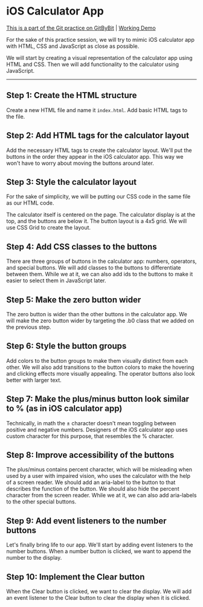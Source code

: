 # iOS Calculator App

[This is a part of the Git practice on GitByBit](https://gitbybit.com/) | [Working Demo](https://neochief.github.io/gitbybit-calc/)

For the sake of this practice session, we will try to mimic iOS calculator app with HTML, CSS and JavaScript as close as possible.

We will start by creating a visual representation of the calculator app using HTML and CSS. Then we will add functionality to the calculator using JavaScript.

---


## Step 1: Create the HTML structure

Create a new HTML file and name it `index.html`. Add basic HTML tags to the file.


## Step 2: Add HTML tags for the calculator layout

Add the necessary HTML tags to create the calculator layout. We'll put the buttons in the order they appear in the iOS calculator app. This way we won't have to worry about moving the buttons around later.


## Step 3: Style the calculator layout

For the sake of simplicity, we will be putting our CSS code in the same file as our HTML code.

The calculator itself is centered on the page. The calculator display is at the top, and the buttons are below it. The button layout is a 4x5 grid. We will use CSS Grid to create the layout.


## Step 4: Add CSS classes to the buttons

There are three groups of buttons in the calculator app: numbers, operators, and special buttons. We will add classes to the buttons to differentiate between them. While we at it, we can also add ids to the buttons to make it easier to select them in JavaScript later.


## Step 5: Make the zero button wider

The zero button is wider than the other buttons in the calculator app. We will make the zero button wider by targeting the .b0 class that we added on the previous step.


## Step 6: Style the button groups

Add colors to the button groups to make them visually distinct from each other. We will also add transitions to the button colors to make the hovering and clicking effects more visually appealing. The operator buttons also look better with larger text.


## Step 7: Make the plus/minus button look similar to % (as in iOS calculator app)

Technically, in math the ± character doesn't mean toggling between positive and negative numbers. Designers of the iOS calculator app uses custom character for this purpose, that resembles the % character.


## Step 8: Improve accessibility of the buttons

The plus/minus contains percent character, which will be misleading when used by a user with impaired vision, who uses the calculator with the help of a screen reader. We should add an aria-label to the button to that describes the function of the button. We should also hide the percent character from the screen reader. While we at it, we can also add aria-labels to the other special buttons.


## Step 9: Add event listeners to the number buttons

Let's finally bring life to our app. We'll start by adding event listeners to the number buttons. When a number button is clicked, we want to append the number to the display.


## Step 10: Implement the Clear button

When the Clear button is clicked, we want to clear the display. We will add an event listener to the Clear button to clear the display when it is clicked.